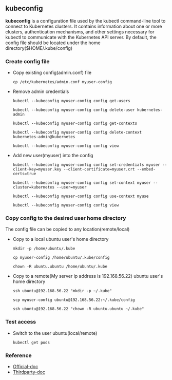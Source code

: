 ## kubeconfig
**kubeconfig** is a configuration file used by the kubectl command-line tool to connect to Kubernetes clusters. It contains information about one or more clusters, authentication mechanisms, and other settings necessary for kubectl to communicate with the Kubernetes API server. By  default, the config file should be located under the home directory($HOME/.kube/config)

### Create config file
- Copy existing config(admin.conf) file
  ```
  cp /etc/kubernetes/admin.conf myuser-config
  ```
- Remove admin credentials
  ```
  kubectl --kubeconfig myuser-config config get-users
  ```
  ```
  kubectl --kubeconfig myuser-config config delete-user kubernetes-admin
  ```
  ```
  kubectl --kubeconfig myuser-config config get-contexts
  ```
  ```
  kubectl --kubeconfig myuser-config config delete-context kubernetes-admin@kubernetes
  ```
  ```
  kubectl --kubeconfig myuser-config config view
  ```
- Add new user(myuser) into the config
  ```
  kubectl --kubeconfig myuser-config config set-credentials myuser --client-key=myuser.key --client-certificate=myuser.crt --embed-certs=true
  ```
  ```
  kubectl --kubeconfig myuser-config config set-context myuser --cluster=kubernetes --user=myuser
  ```
  ```
  kubectl --kubeconfig myuser-config config use-context myuse
  ```
  ```
  kubectl --kubeconfig myuser-config config view
  ```
### Copy config to the desired user home directory
The config file can be copied to any location(remote/local)
- Copy to a local ubuntu user's home directory
  ```
  mkdir -p /home/ubuntu/.kube
  ```
  ```
  cp myuser-config /home/ubuntu/.kube/config
  ```
  ```
  chown -R ubuntu.ubuntu /home/ubuntu/.kube
  ```
- Copy to a remote(My server ip address is 192.168.56.22) ubuntu user's home directory
  ```
  ssh ubuntu@192.168.56.22 "mkdir -p ~/.kube"
  ```
  ```
  scp myuser-config ubuntu@192.168.56.22:~/.kube/config
  ```
  ```
  ssh ubuntu@192.168.56.22 "chown -R ubuntu.ubuntu ~/.kube"
  ```
### Test access
- Switch to the user ubuntu(local/remote)
  ```
  kubectl get pods
  ```
### Reference
- [Official-doc](https://kubernetes.io/docs/reference/access-authn-authz/certificate-signing-requests/#add-to-kubeconfig)
- [Thirdparty-doc](https://aungzanbaw.medium.com/a-step-by-step-guide-to-creating-users-in-kubernetes-6a5a2cfd8c71)
